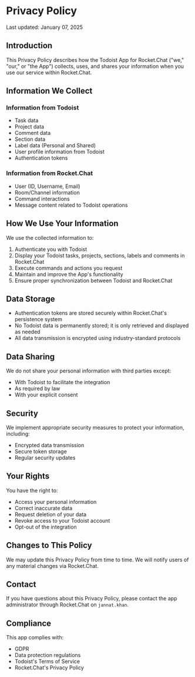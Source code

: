 # Privacy Policy

Last updated: January 07, 2025

## Introduction

This Privacy Policy describes how the Todoist App for Rocket.Chat ("we," "our," or "the App") collects, uses, and shares your information when you use our service within Rocket.Chat.

## Information We Collect

### Information from Todoist
- Task data
- Project data
- Comment data
- Section data
- Label data (Personal and Shared)
- User profile information from Todoist
- Authentication tokens

### Information from Rocket.Chat
- User (ID, Username, Email)
- Room/Channel information
- Command interactions
- Message content related to Todoist operations

## How We Use Your Information

We use the collected information to:
1. Authenticate you with Todoist
2. Display your Todoist tasks, projects, sections, labels and comments in Rocket.Chat
3. Execute commands and actions you request
4. Maintain and improve the App's functionality
5. Ensure proper synchronization between Todoist and Rocket.Chat

## Data Storage
- Authentication tokens are stored securely within Rocket.Chat's persistence system
- No Todoist data is permanently stored; it is only retrieved and displayed as needed
- All data transmission is encrypted using industry-standard protocols

## Data Sharing
We do not share your personal information with third parties except:
- With Todoist to facilitate the integration
- As required by law
- With your explicit consent

## Security
We implement appropriate security measures to protect your information, including:
- Encrypted data transmission
- Secure token storage
- Regular security updates

## Your Rights
You have the right to:
- Access your personal information
- Correct inaccurate data
- Request deletion of your data
- Revoke access to your Todoist account
- Opt-out of the integration

## Changes to This Policy
We may update this Privacy Policy from time to time. We will notify users of any material changes via Rocket.Chat.

## Contact
If you have questions about this Privacy Policy, please contact the app administrator through Rocket.Chat on `jannat.khan`.

## Compliance
This app complies with:
- GDPR
- Data protection regulations
- Todoist's Terms of Service
- Rocket.Chat's Privacy Policy

